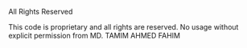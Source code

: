 All Rights Reserved

This code is proprietary and all rights are reserved. No usage without explicit permission from MD. TAMIM AHMED FAHIM
